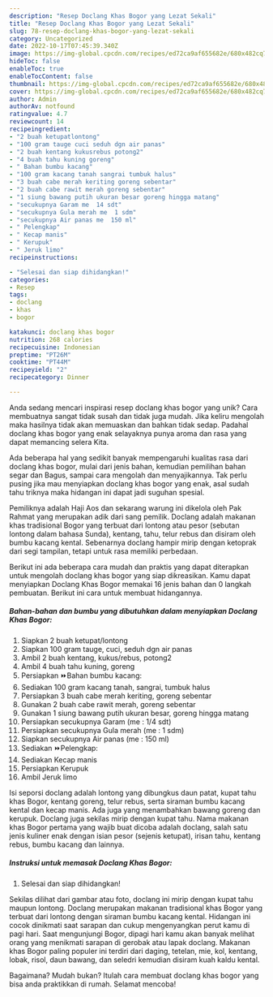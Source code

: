 ```yaml
---
description: "Resep Doclang Khas Bogor yang Lezat Sekali"
title: "Resep Doclang Khas Bogor yang Lezat Sekali"
slug: 78-resep-doclang-khas-bogor-yang-lezat-sekali
category: Uncategorized
date: 2022-10-17T07:45:39.340Z
image: https://img-global.cpcdn.com/recipes/ed72ca9af655682e/680x482cq70/doclang-khas-bogor-foto-resep-utama.jpg
hideToc: false
enableToc: true
enableTocContent: false
thumbnail: https://img-global.cpcdn.com/recipes/ed72ca9af655682e/680x482cq70/doclang-khas-bogor-foto-resep-utama.jpg
cover: https://img-global.cpcdn.com/recipes/ed72ca9af655682e/680x482cq70/doclang-khas-bogor-foto-resep-utama.jpg
author: Admin
authorAv: notfound
ratingvalue: 4.7
reviewcount: 14
recipeingredient:
- "2 buah ketupatlontong"
- "100 gram tauge cuci seduh dgn air panas"
- "2 buah kentang kukusrebus potong2"
- "4 buah tahu kuning goreng"
- " Bahan bumbu kacang"
- "100 gram kacang tanah sangrai tumbuk halus"
- "3 buah cabe merah keriting goreng sebentar"
- "2 buah cabe rawit merah goreng sebentar"
- "1 siung bawang putih ukuran besar goreng hingga matang"
- "secukupnya Garam me  14 sdt"
- "secukupnya Gula merah me  1 sdm"
- "secukupnya Air panas me  150 ml"
- " Pelengkap"
- " Kecap manis"
- " Kerupuk"
- " Jeruk limo"
recipeinstructions:

- "Selesai dan siap dihidangkan!"
categories:
- Resep
tags:
- doclang
- khas
- bogor

katakunci: doclang khas bogor 
nutrition: 268 calories
recipecuisine: Indonesian
preptime: "PT26M"
cooktime: "PT44M"
recipeyield: "2"
recipecategory: Dinner

---
```





Anda sedang mencari inspirasi resep doclang khas bogor yang unik? Cara membuatnya sangat tidak susah dan tidak juga mudah. Jika keliru mengolah maka hasilnya tidak akan memuaskan dan bahkan tidak sedap. Padahal doclang khas bogor yang enak selayaknya punya aroma dan rasa yang dapat memancing selera Kita.





Ada beberapa hal yang sedikit banyak mempengaruhi kualitas rasa dari doclang khas bogor, mulai dari jenis bahan, kemudian pemilihan bahan segar dan Bagus, sampai cara mengolah dan menyajikannya. Tak perlu pusing jika mau menyiapkan doclang khas bogor yang enak,      asal sudah tahu triknya maka hidangan ini dapat jadi suguhan spesial.














Pemiliknya adalah Haji Aos dan sekarang warung ini dikelola oleh Pak Rahmat yang merupakan adik dari sang pemilik. Doclang adalah makanan khas tradisional Bogor yang terbuat dari lontong atau pesor (sebutan lontong dalam bahasa Sunda), kentang, tahu, telur rebus dan disiram oleh bumbu kacang kental. Sebenarnya doclang hampir mirip dengan ketoprak dari segi tampilan, tetapi untuk rasa memiliki perbedaan.






Berikut ini ada beberapa cara mudah dan praktis yang dapat diterapkan untuk mengolah doclang khas bogor yang siap dikreasikan. Kamu dapat menyiapkan Doclang Khas Bogor memakai 16 jenis bahan dan 0 langkah pembuatan. Berikut ini cara untuk membuat hidangannya.

<!--inarticleads1-->

##### Bahan-bahan dan bumbu yang dibutuhkan dalam menyiapkan Doclang Khas Bogor:

1. Siapkan 2 buah ketupat/lontong
1. Siapkan 100 gram tauge, cuci, seduh dgn air panas
1. Ambil 2 buah kentang, kukus/rebus, potong2
1. Ambil 4 buah tahu kuning, goreng
1. Persiapkan  ⏩Bahan bumbu kacang:
1. Sediakan 100 gram kacang tanah, sangrai, tumbuk halus
1. Persiapkan 3 buah cabe merah keriting, goreng sebentar
1. Gunakan 2 buah cabe rawit merah, goreng sebentar
1. Gunakan 1 siung bawang putih ukuran besar, goreng hingga matang
1. Persiapkan secukupnya Garam (me : 1/4 sdt)
1. Persiapkan secukupnya Gula merah (me : 1 sdm)
1. Siapkan secukupnya Air panas (me : 150 ml)
1. Sediakan  ⏩Pelengkap:
1. Sediakan  Kecap manis
1. Persiapkan  Kerupuk
1. Ambil  Jeruk limo


Isi seporsi doclang adalah lontong yang dibungkus daun patat, kupat tahu khas Bogor, kentang goreng, telur rebus, serta siraman bumbu kacang kental dan kecap manis. Ada juga yang menambahkan bawang goreng dan kerupuk. Doclang juga sekilas mirip dengan kupat tahu. Nama makanan khas Bogor pertama yang wajib buat dicoba adalah doclang, salah satu jenis kuliner enak dengan isian pesor (sejenis ketupat), irisan tahu, kentang rebus, bumbu kacang dan lainnya. 

<!--inarticleads2-->

##### Instruksi untuk memasak Doclang Khas Bogor:


1. Selesai dan siap dihidangkan!

Sekilas dilihat dari gambar atau foto, doclang ini mirip dengan kupat tahu maupun lontong. Doclang merupakan makanan tradisional khas Bogor yang terbuat dari lontong dengan siraman bumbu kacang kental. Hidangan ini cocok dinikmati saat sarapan dan cukup mengenyangkan perut kamu di pagi hari. Saat mengunjungi Bogor, dipagi hari kamu akan banyak melihat orang yang menikmati sarapan di gerobak atau lapak doclang. Makanan khas Bogor paling populer ini terdiri dari daging, tetelan, mie, kol, kentang, lobak, risol, daun bawang, dan seledri kemudian disiram kuah kaldu kental. 

Bagaimana? Mudah bukan? Itulah cara membuat doclang khas bogor yang bisa anda praktikkan di rumah. Selamat mencoba!
